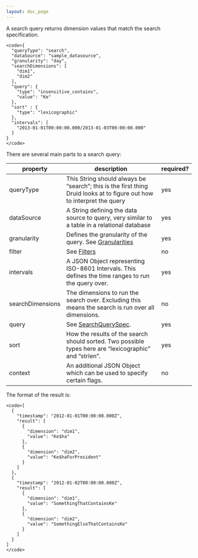 ```yaml
---
layout: doc_page
---
```

A search query returns dimension values that match the search specification.

    <code>{
      "queryType": "search",
      "dataSource": "sample_datasource",
      "granularity": "day",
      "searchDimensions": [
        "dim1",
        "dim2"
      ],
      "query": {
        "type": "insensitive_contains",
        "value": "Ke"
      },
      "sort" : {
        "type": "lexicographic"
      },
      "intervals": [
        "2013-01-01T00:00:00.000/2013-01-03T00:00:00.000"
      ]
    }
    </code>

There are several main parts to a search query:

|property|description|required?|
|--------|-----------|---------|
|queryType|This String should always be “search”; this is the first thing Druid looks at to figure out how to interpret the query|yes|
|dataSource|A String defining the data source to query, very similar to a table in a relational database|yes|
|granularity|Defines the granularity of the query. See [Granularities](Granularities.html)|yes|
|filter|See [Filters](Filters.html)|no|
|intervals|A JSON Object representing ISO-8601 Intervals. This defines the time ranges to run the query over.|yes|
|searchDimensions|The dimensions to run the search over. Excluding this means the search is run over all dimensions.|no|
|query|See [SearchQuerySpec](SearchQuerySpec.html).|yes|
|sort|How the results of the search should sorted. Two possible types here are “lexicographic” and “strlen”.|yes|
|context|An additional JSON Object which can be used to specify certain flags.|no|

The format of the result is:

    <code>[
      {
        "timestamp": "2012-01-01T00:00:00.000Z",
        "result": [
          {
            "dimension": "dim1",
            "value": "Ke$ha"
          },
          {
            "dimension": "dim2",
            "value": "Ke$haForPresident"
          }
        ]
      },
      {
        "timestamp": "2012-01-02T00:00:00.000Z",
        "result": [
          {
            "dimension": "dim1",
            "value": "SomethingThatContainsKe"
          },
          {
            "dimension": "dim2",
            "value": "SomethingElseThatContainsKe"
          }      
        ]
      }
    ]
    </code>

